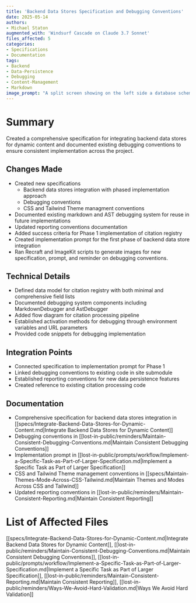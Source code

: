 ```yaml
---
title: 'Backend Data Stores Specification and Debugging Conventions'
date: 2025-05-14
authors: 
- Michael Staton
augmented_with: 'Windsurf Cascade on Claude 3.7 Sonnet'
files_affected: 5
categories: 
- Specifications
- Documentation
tags: 
- Backend
- Data-Persistence
- Debugging
- Content-Management
- Markdown
image_prompt: "A split screen showing on the left side a database schema diagram with connected tables and citation records, and on the right side a debugging console with AST visualization and markdown transformation steps. The image conveys both structured data storage and systematic debugging approaches."
---
```


# Summary
Created a comprehensive specification for integrating backend data stores for dynamic content and documented existing debugging conventions to ensure consistent implementation across the project.

## Changes Made
- Created new specifications 
   - Backend data stores integration with phased implementation approach
   - Debugging conventions
   - CSS and Tailwind Theme managment conventions
- Documented existing markdown and AST debugging system for reuse in future implementations
- Updated reporting conventions documentation
- Added success criteria for Phase 1 implementation of citation registry
- Created implementation prompt for the first phase of backend data store integration
- Ran Recraft and ImageKit scripts to generate images for new specification, prompt, and reminder on debugging conventions.

## Technical Details
- Defined data model for citation registry with both minimal and comprehensive field lists
- Documented debugging system components including MarkdownDebugger and AstDebugger
- Added flow diagram for citation processing pipeline
- Established activation methods for debugging through environment variables and URL parameters
- Provided code snippets for debugging implementation

## Integration Points
- Connected specification to implementation prompt for Phase 1
- Linked debugging conventions to existing code in site submodule
- Established reporting conventions for new data persistence features
- Created reference to existing citation processing code

## Documentation
- Comprehensive specification for backend data stores integration in [[specs/Integrate-Backend-Data-Stores-for-Dynamic-Content.md|Integrate Backend Data Stores for Dynamic Content]]
- Debugging conventions in [[lost-in-public/reminders/Maintain-Consistent-Debugging-Conventions.md|Maintain Consistent Debugging Conventions]]
- Implementation prompt in [[lost-in-public/prompts/workflow/Implement-a-Specific-Task-as-Part-of-Larger-Specification.md|Implement a Specific Task as Part of Larger Specification]]
- CSS and Tailwind Theme management conventions in [[specs/Maintain-Themes-Mode-Across-CSS-Tailwind.md|Maintain Themes and Modes Across CSS and Tailwind]]
- Updated reporting conventions in [[lost-in-public/reminders/Maintain-Consistent-Reporting.md|Maintain Consistent Reporting]]

# List of Affected Files

[[specs/Integrate-Backend-Data-Stores-for-Dynamic-Content.md|Integrate Backend Data Stores for Dynamic Content]], [[lost-in-public/reminders/Maintain-Consistent-Debugging-Conventions.md|Maintain Consistent Debugging Conventions]], [[lost-in-public/prompts/workflow/Implement-a-Specific-Task-as-Part-of-Larger-Specification.md|Implement a Specific Task as Part of Larger Specification]], [[lost-in-public/reminders/Maintain-Consistent-Reporting.md|Maintain Consistent Reporting]], [[lost-in-public/reminders/Ways-We-Avoid-Hard-Validation.md|Ways We Avoid Hard Validation]]

